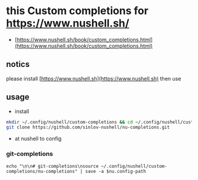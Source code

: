 # this Custom completions for https://www.nushell.sh/

- [https://www.nushell.sh/book/custom_completions.html](https://www.nushell.sh/book/custom_completions.html)

## notics

please install [https://www.nushell.sh](https://www.nushell.sh) then use

## usage

- install

```bash
mkdir ~/.config/nushell/custom-completions && cd ~/.config/nushell/custom-completions
git clone https://github.com/sinlov-nushell/nu-completions.git
```

- at nushell to config

### git-completions

```nu
echo "\n\n# git-completions\nsource ~/.config/nushell/custom-completions/nu-completions" | save -a $nu.config-path
```